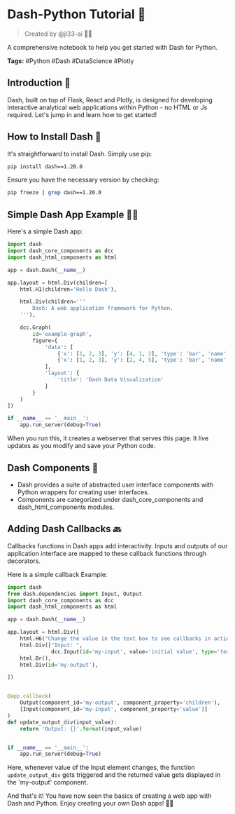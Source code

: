 # Dash-Python Tutorial 🚀

> Created by @jl33-ai 👦🏻

A comprehensive notebook to help you get started with Dash for Python.

**Tags:** #Python #Dash #DataScience #Plotly

## Introduction 📜

Dash, built on top of Flask, React and Plotly, is designed for developing interactive analytical web applications within Python - no HTML or Js required. Let's jump in and learn how to get started!

## How to Install Dash 🐍

It's straightforward to install Dash. Simply use pip:
```bash
pip install dash==1.20.0
```

Ensure you have the necessary version by checking:
```bash
pip freeze | grep dash==1.20.0
```

## Simple Dash App Example 👨‍💻

Here's a simple Dash app:

```python
import dash
import dash_core_components as dcc
import dash_html_components as html

app = dash.Dash(__name__)

app.layout = html.Div(children=[
    html.H1(children='Hello Dash'),

    html.Div(children='''
        Dash: A web application framework for Python.
    '''),

    dcc.Graph(
        id='example-graph',
        figure={
            'data': [
                {'x': [1, 2, 3], 'y': [4, 1, 2], 'type': 'bar', 'name': 'SF'},
                {'x': [1, 2, 3], 'y': [2, 4, 5], 'type': 'bar', 'name': u'Montréal'},
            ],
            'layout': {
                'title': 'Dash Data Visualization'
            }
        }
    )
])

if __name__ == '__main__':
    app.run_server(debug=True)
```
When you run this, it creates a webserver that serves this page. It live updates as you modify and save your Python code.

## Dash Components 🧩

- Dash provides a suite of abstracted user interface components with Python wrappers for creating user interfaces.
- Components are categorized under dash_core_components and dash_html_components modules.

## Adding Dash Callbacks 🔙

Callbacks functions in Dash apps add interactivity. Inputs and outputs of our application interface are mapped to these callback functions through decorators.

Here is a simple callback Example:

```python
import dash
from dash.dependencies import Input, Output
import dash_core_components as dcc
import dash_html_components as html

app = dash.Dash(__name__)

app.layout = html.Div([
    html.H6("Change the value in the text box to see callbacks in action!"),
    html.Div(["Input: ",
              dcc.Input(id='my-input', value='initial value', type='text')]),
    html.Br(),
    html.Div(id='my-output'),

])


@app.callback(
    Output(component_id='my-output', component_property='children'),
    [Input(component_id='my-input', component_property='value')]
)
def update_output_div(input_value):
    return 'Output: {}'.format(input_value)


if __name__ == '__main__':
    app.run_server(debug=True)
```
Here, whenever value of the Input element changes, the function `update_output_div` gets triggered and the returned value gets displayed in the 'my-output' component. 

And that's it! You have now seen the basics of creating a web app with Dash and Python. Enjoy creating your own Dash apps! 💫🎉